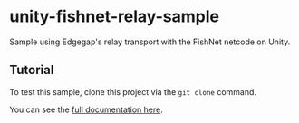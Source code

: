 # unity-fishnet-relay-sample
Sample using Edgegap's relay transport with the FishNet netcode on Unity.

## Tutorial
To test this sample, clone this project via the `git clone` command.

You can see the [full documentation here](https://docs.edgegap.com/docs/relay-transports-samples).
